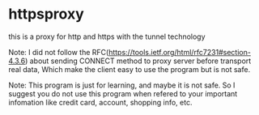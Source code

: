 # httpsproxy
this is a proxy for http and https with the tunnel technology

Note: I did not follow the RFC(https://tools.ietf.org/html/rfc7231#section-4.3.6) about sending CONNECT method to proxy server before transport real data,
Which make the client easy to use the program but is not safe.

Note: This program is just for learning, and maybe it is not safe. So I suggest you do not use this program when refered to your important infomation like credit card, account, shopping info, etc. 

